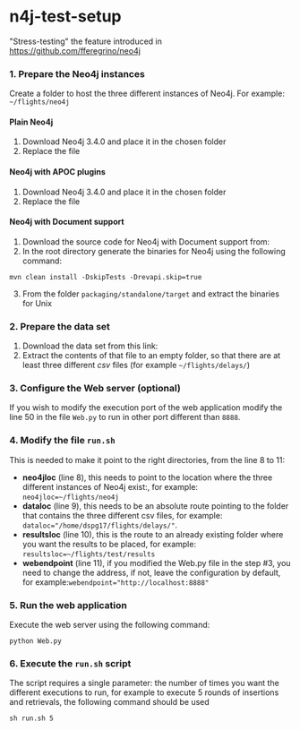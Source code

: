 # n4j-test-setup
"Stress-testing" the feature introduced in https://github.com/fferegrino/neo4j

### 1. Prepare the Neo4j instances

Create a folder to host the three different instances of Neo4j. For example: `~/flights/neo4j`

#### Plain Neo4j 

1. Download Neo4j 3.4.0 and place it in the chosen folder
2. Replace the file 

#### Neo4j with APOC plugins

1. Download Neo4j 3.4.0 and place it in the chosen folder
2. Replace the file 

#### Neo4j with Document support

1. Download the source code for Neo4j with Document support from:
2. In the root directory generate the binaries for Neo4j using the following command:
```
mvn clean install -DskipTests -Drevapi.skip=true
```
3. From the folder `packaging/standalone/target` and extract the binaries for Unix

### 2. Prepare the data set  

1. Download the data set from this link:
2. Extract the contents of that file to an empty folder, so that there are at least three different *csv* files (for example `~/flights/delays/`)

### 3. Configure the Web server (optional)

If you wish to modify the execution port of the web application modify the line 50 in the file `Web.py` to run in other port different than `8888`.

### 4. Modify the file `run.sh` 

This is needed to make it point to the right directories, from the line 8 to 11:

 - **neo4jloc** (line 8), this needs to point to the location where the three different instances of Neo4j exist:, for example: `neo4jloc=~/flights/neo4j`
 - **dataloc** (line 9), this needs to be an absolute route pointing to the folder that contains the three different csv files, for example: `dataloc="/home/dspg17/flights/delays/"`.
- **resultsloc** (line 10), this is the route to an already existing folder where you want the results to be placed, for example: `resultsloc=~/flights/test/results`
- **webendpoint** (line 11), if you modified the Web.py file in the step #3, you need to change the address, if not, leave the configuration by default, for example:`webendpoint="http://localhost:8888"`

### 5. Run the web application

Execute the web server using the following command: 

```
python Web.py
```

### 6.  Execute the `run.sh` script

The script requires a single parameter: the number of times you want the different executions to run, for example to execute 5 rounds of insertions and retrievals, the following command should be used

```
sh run.sh 5
```

